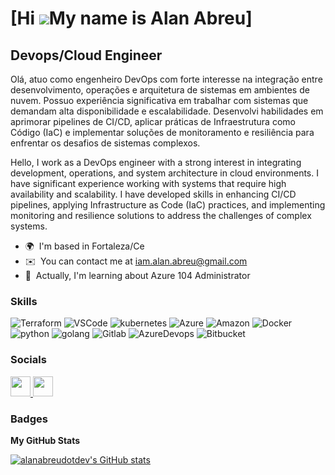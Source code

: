 [Hi ![](https://user-images.githubusercontent.com/18350557/176309783-0785949b-9127-417c-8b55-ab5a4333674e.gif)My name is Alan Abreu]
==================================================================================================================================

Devops/Cloud Engineer
---------------------

Olá, atuo como engenheiro DevOps com forte interesse na integração entre desenvolvimento, operações e arquitetura de sistemas em ambientes de nuvem. Possuo experiência significativa em trabalhar com sistemas que demandam alta disponibilidade e escalabilidade. Desenvolvi habilidades em aprimorar pipelines de CI/CD, aplicar práticas de Infraestrutura como Código (IaC) e implementar soluções de monitoramento e resiliência para enfrentar os desafios de sistemas complexos.

Hello, I work as a DevOps engineer with a strong interest in integrating development, operations, and system architecture in cloud environments. I have significant experience working with systems that require high availability and scalability. I have developed skills in enhancing CI/CD pipelines, applying Infrastructure as Code (IaC) practices, and implementing monitoring and resilience solutions to address the challenges of complex systems.

* 🌍  I'm based in Fortaleza/Ce
* ✉️  You can contact me at [iam.alan.abreu@gmail.com](mailto:iam.alan.abreu@gmail.com)
* 🧠  Actually, I'm learning about Azure 104 Administrator

### Skills
![Terraform](https://img.shields.io/badge/terraform-7B42BC?logo=terraform&logoColor=white&style=for-the-badge)
![VSCode](https://img.shields.io/badge/Visual_Studio_Code-0078D4?style=for-the-badge&logo=visual%20studio%20code&logoColor=white)
![kubernetes](https://img.shields.io/badge/kubernetes-326CE5?logo=kubernetes&logoColor=white&style=for-the-badge)
![Azure](https://img.shields.io/badge/azure-0078D4?logo=microsoft-azure&logoColor=white&style=for-the-badge)
![Amazon](https://img.shields.io/badge/Amazon_AWS-232F3E?style=for-the-badge&logo=amazon-aws&logoColor=white)
![Docker](https://img.shields.io/badge/docker-2496ED?logo=docker&logoColor=white&style=for-the-badge)
![python](https://img.shields.io/badge/python-3776AB?logo=python&logoColor=white&style=for-the-badge)
![golang](https://img.shields.io/badge/Go-00ADD8?style=for-the-badge&logo=go&logoColor=white)
![Gitlab](https://img.shields.io/badge/GitLab-330F63?style=for-the-badge&logo=gitlab&logoColor=white)
![AzureDevops](https://img.shields.io/badge/AzureDevops-330F63?style=for-the-badge&logo=azure-devops&logoColor=white)
![Bitbucket](https://img.shields.io/badge/Bitbucket-330F63?style=for-the-badge&logo=bitbucket&logoColor=white)

### Socials

<p align="left"> <a href="https://www.github.com/alanabreudotdev" target="_blank" rel="noreferrer"> <picture> <source media="(prefers-color-scheme: dark)" srcset="https://raw.githubusercontent.com/danielcranney/readme-generator/main/public/icons/socials/github-dark.svg" /> <source media="(prefers-color-scheme: light)" srcset="https://raw.githubusercontent.com/danielcranney/readme-generator/main/public/icons/socials/github.svg" /> <img src="https://raw.githubusercontent.com/danielcranney/readme-generator/main/public/icons/socials/github.svg" width="32" height="32" /> </picture> </a> <a href="https://www.linkedin.com/in/iam-alan-abreu" target="_blank" rel="noreferrer"> <picture> <source media="(prefers-color-scheme: dark)" srcset="https://raw.githubusercontent.com/danielcranney/readme-generator/main/public/icons/socials/linkedin-dark.svg" /> <source media="(prefers-color-scheme: light)" srcset="https://raw.githubusercontent.com/danielcranney/readme-generator/main/public/icons/socials/linkedin.svg" /> <img src="https://raw.githubusercontent.com/danielcranney/readme-generator/main/public/icons/socials/linkedin.svg" width="32" height="32" /> </picture> </a></p>

### Badges

<b>My GitHub Stats</b>

<a href="http://www.github.com/iam-alan-abreu"><img src="https://github-readme-stats.vercel.app/api?username=iam-alan-abreu&show_icons=true&hide=&count_private=true&title_color=0891b2&text_color=ffffff&icon_color=0891b2&bg_color=1c1917&hide_border=true&show_icons=true" alt="alanabreudotdev's GitHub stats" /></a>
